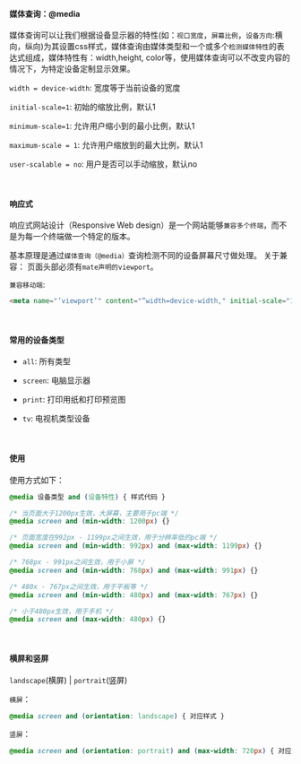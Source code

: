 #### 媒体查询：@media

媒体查询可以让我们根据设备显示器的特性(如：`视口宽度`，`屏幕比例`，`设备方向`:横向，纵向)为其设置css样式，媒体查询由媒体类型和一个或多个`检测媒体特性`的表达式组成，媒体特性有：width,height, color等，使用媒体查询可以不改变内容的情况下，为特定设备定制显示效果。


`width = device-width`: 宽度等于当前设备的宽度

`initial-scale=1`: 初始的缩放比例，默认1

`minimum-scale=1`: 允许用户缩小到的最小比例，默认1

`maximum-scale = 1`: 允许用户缩放到的最大比例，默认1

`user-scalable = no`: 用户是否可以手动缩放，默认no

<br/>

#### 响应式

响应式网站设计（Responsive Web design）是一个网站能够`兼容多个终端`，而不是为每一个终端做一个特定的版本。

基本原理是通过`媒体查询（@media）`查询检测不同的设备屏幕尺寸做处理。 关于兼容： 页面头部必须有`mate声明的viewport`。

`兼容移动端`: 

~~~html
<meta name="’viewport’" content="”width=device-width," initial-scale="1." maximum-scale="1,user-scalable=no”"/>
~~~

<br/>

#### 常用的设备类型

* `all`: 所有类型

* `screen`: 电脑显示器

* `print`: 打印用纸和打印预览图

* `tv`: 电视机类型设备

<br/>

#### 使用

使用方式如下：

~~~css
@media 设备类型 and (设备特性) { 样式代码 }
~~~

~~~css
/* 当页面大于1200px生效，大屏幕，主要用于pc端 */
@media screen and (min-width: 1200px) {}

/* 页面宽度在992px - 1199px之间生效，用于分辨率低的pc端 */
@media screen and (min-width: 992px) and (max-width: 1199px) {}

/* 768px - 991px之间生效，用于小屏 */
@media screen and (min-width: 768px) and (max-width: 991px) {}

/* 480x - 767px之间生效，用于平板等 */
@media screen and (min-width: 480px) and (max-width: 767px) {}

/* 小于480px生效，用于手机 */
@media screen and (max-width: 480px) {}
~~~

<br/>

#### 横屏和竖屏

`landscape`(横屏) | `portrait`(竖屏)

`横屏`：

~~~css
@media screen and (orientation: landscape) { 对应样式 }
~~~

`竖屏`：

~~~css
@media screen and (orientation: portrait) and (max-width: 720px) { 对应样式 }
~~~
